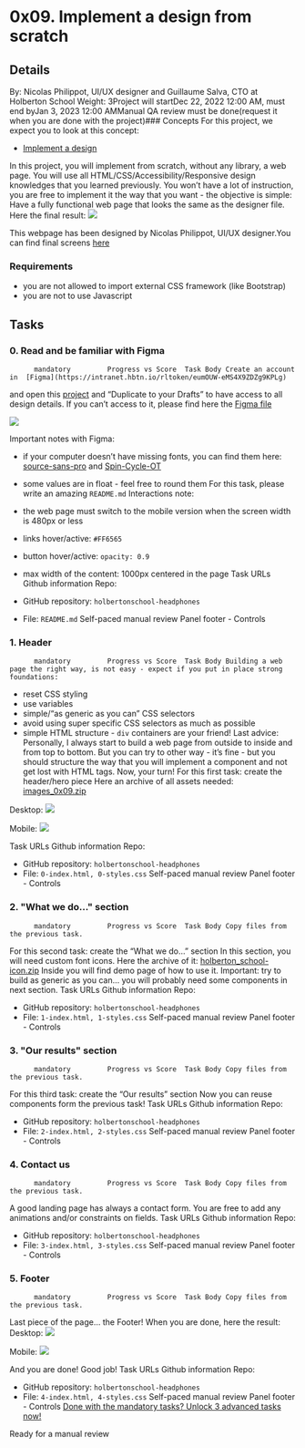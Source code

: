 # 0x09. Implement a design from scratch
## Details
 By: Nicolas Philippot, UI/UX designer and Guillaume Salva, CTO at Holberton School Weight: 3Project will startDec 22, 2022 12:00 AM, must end byJan 3, 2023 12:00 AMManual QA review must be done(request it when you are done with the project)### Concepts
For this project, we expect you to look at this concept:
* [Implement a design](https://intranet.hbtn.io/concepts/220) 

In this project, you will implement from scratch, without any library, a web page. You will use all HTML/CSS/Accessibility/Responsive design knowledges that you learned previously. 
You won’t have a lot of instruction, you are free to implement it the way that you want - the objective is simple: Have a fully functional web page that looks the same as the designer file.
Here the final result:
 ![](https://s3.eu-west-3.amazonaws.com/hbtn.intranet/uploads/medias/2020/2/60df485eb772ecbad54a.jpg?X-Amz-Algorithm=AWS4-HMAC-SHA256&X-Amz-Credential=AKIA4MYA5JM5DUTZGMZG%2F20230102%2Feu-west-3%2Fs3%2Faws4_request&X-Amz-Date=20230102T224036Z&X-Amz-Expires=86400&X-Amz-SignedHeaders=host&X-Amz-Signature=29d133e2ea2290b51a388b3faf84ef9091ad33213501bbee07c38b02db0403d2) 

This webpage has been designed by Nicolas Philippot, UI/UX designer.You can find final screens  [here](https://intranet-projects-files.s3.amazonaws.com/holbertonschool-webstack/622/Archive.zip) 

### Requirements
* you are not allowed to import external CSS framework (like Bootstrap)
* you are not to use Javascript
## Tasks
### 0. Read and be familiar with Figma
          mandatory         Progress vs Score  Task Body Create an account in  [Figma](https://intranet.hbtn.io/rltoken/eumOUW-eMS4X9ZDZg9KPLg) 
  and open this  [project](https://intranet.hbtn.io/rltoken/2ED3P1a2wnbQqRLi8aXJKw) 
  and “Duplicate to your Drafts” to have access to all design details.
If you can’t access to it, please find here the  [Figma file](https://intranet.hbtn.io/rltoken/NxsDNicWs5KSlsR94kt52A) 

 ![](https://s3.eu-west-3.amazonaws.com/hbtn.intranet/uploads/medias/2020/3/559ad8d43fb61e310e2b.png?X-Amz-Algorithm=AWS4-HMAC-SHA256&X-Amz-Credential=AKIA4MYA5JM5DUTZGMZG%2F20230102%2Feu-west-3%2Fs3%2Faws4_request&X-Amz-Date=20230102T224036Z&X-Amz-Expires=86400&X-Amz-SignedHeaders=host&X-Amz-Signature=b8d87b79daecc296dc994b37c1a1a40c6ac7e6c09aaa02cb0f0b16c48bdcc39f) 

Important notes with Figma:
* if your computer doesn’t have missing fonts, you can find them here: [source-sans-pro](https://intranet.hbtn.io/rltoken/wltHny-KZP3B8JFRvpmVjA) 
 and [Spin-Cycle-OT](https://intranet.hbtn.io/rltoken/Qb96K4nTPQJO1paP_OBELw) 

* some values are in float - feel free to round them
For this task, please write an amazing   ` README.md ` 
Interactions note:
* the web page must switch to the mobile version when the screen width is 480px or less
* links hover/active:  ` #FF6565 ` 
* button hover/active:  ` opacity: 0.9 ` 
* max width of the content: 1000px centered in the page
 Task URLs  Github information Repo:
* GitHub repository:  ` holbertonschool-headphones ` 
* File:  ` README.md ` 
 Self-paced manual review  Panel footer - Controls 
### 1. Header
          mandatory         Progress vs Score  Task Body Building a web page the right way, is not easy - expect if you put in place strong foundations:
* reset CSS styling
* use variables
* simple/“as generic as you can” CSS selectors
* avoid using super specific CSS selectors as much as possible
* simple HTML structure -  ` div `  containers are your friend!
Last advice: Personally, I always start to build a web page from outside to inside and from top to bottom. But you can try to other way - it’s fine - but you should structure the way that you will implement a component and not get lost with HTML tags.
Now, your turn!
For this first task:  create the header/hero piece
Here an archive of all assets needed:  [images_0x09.zip](https://s3.eu-west-3.amazonaws.com/hbtn.intranet/uploads/misc/2020/3/d1597894d79386c83b9b.zip?X-Amz-Algorithm=AWS4-HMAC-SHA256&X-Amz-Credential=AKIA4MYA5JM5DUTZGMZG%2F20230102%2Feu-west-3%2Fs3%2Faws4_request&X-Amz-Date=20230102T224036Z&X-Amz-Expires=345600&X-Amz-SignedHeaders=host&X-Amz-Signature=6e9d75d54c38ab5caaa33eba703f5e9927f30c9da059891ff0fbaee11ab6db1c) 

Desktop:
 ![](https://s3.eu-west-3.amazonaws.com/hbtn.intranet/uploads/medias/2020/3/4a93441c93989ad7ea72.gif?X-Amz-Algorithm=AWS4-HMAC-SHA256&X-Amz-Credential=AKIA4MYA5JM5DUTZGMZG%2F20230102%2Feu-west-3%2Fs3%2Faws4_request&X-Amz-Date=20230102T224036Z&X-Amz-Expires=86400&X-Amz-SignedHeaders=host&X-Amz-Signature=4dc43f72d77de6aa0194328f1b1632eda7a8619a1ad0156978f86c529a0741e3) 

Mobile:
 ![](https://s3.eu-west-3.amazonaws.com/hbtn.intranet/uploads/medias/2020/3/75a582f98640445a2dbf.gif?X-Amz-Algorithm=AWS4-HMAC-SHA256&X-Amz-Credential=AKIA4MYA5JM5DUTZGMZG%2F20230102%2Feu-west-3%2Fs3%2Faws4_request&X-Amz-Date=20230102T224036Z&X-Amz-Expires=86400&X-Amz-SignedHeaders=host&X-Amz-Signature=ba4485df2a422e72e586e120310b23079c93ea6d8920d82c51aadfda245341d0) 

 Task URLs  Github information Repo:
* GitHub repository:  ` holbertonschool-headphones ` 
* File:  ` 0-index.html, 0-styles.css ` 
 Self-paced manual review  Panel footer - Controls 
### 2. "What we do..." section
          mandatory         Progress vs Score  Task Body Copy files from the previous task.
For this second task:  create the “What we do…” section
In this section, you will need custom font icons. Here the archive of it:  [holberton_school-icon.zip](https://s3.eu-west-3.amazonaws.com/hbtn.intranet/uploads/misc/2020/3/7159d988278de54d859d.zip?X-Amz-Algorithm=AWS4-HMAC-SHA256&X-Amz-Credential=AKIA4MYA5JM5DUTZGMZG%2F20230102%2Feu-west-3%2Fs3%2Faws4_request&X-Amz-Date=20230102T224036Z&X-Amz-Expires=345600&X-Amz-SignedHeaders=host&X-Amz-Signature=21306ada428a4ce1d7a0454ff4e0824576324b237178073381dbeeea41faa91f) 
  Inside you will find demo page of how to use it.
Important:  try to build as generic as you can… you will probably need some components in next section.
 Task URLs  Github information Repo:
* GitHub repository:  ` holbertonschool-headphones ` 
* File:  ` 1-index.html, 1-styles.css ` 
 Self-paced manual review  Panel footer - Controls 
### 3. "Our results" section
          mandatory         Progress vs Score  Task Body Copy files from the previous task.
For this third task:  create the “Our results” section
Now you can reuse components form the previous task!
 Task URLs  Github information Repo:
* GitHub repository:  ` holbertonschool-headphones ` 
* File:  ` 2-index.html, 2-styles.css ` 
 Self-paced manual review  Panel footer - Controls 
### 4. Contact us
          mandatory         Progress vs Score  Task Body Copy files from the previous task.
A good landing page has always a contact form.
You are free to add any animations and/or constraints on fields.
 Task URLs  Github information Repo:
* GitHub repository:  ` holbertonschool-headphones ` 
* File:  ` 3-index.html, 3-styles.css ` 
 Self-paced manual review  Panel footer - Controls 
### 5. Footer
          mandatory         Progress vs Score  Task Body Copy files from the previous task.
Last piece of the page… the Footer!
When you are done, here the result:
Desktop:
 ![](https://s3.eu-west-3.amazonaws.com/hbtn.intranet/uploads/medias/2020/3/3b5a9f7948a58d58bd43.gif?X-Amz-Algorithm=AWS4-HMAC-SHA256&X-Amz-Credential=AKIA4MYA5JM5DUTZGMZG%2F20230102%2Feu-west-3%2Fs3%2Faws4_request&X-Amz-Date=20230102T224036Z&X-Amz-Expires=86400&X-Amz-SignedHeaders=host&X-Amz-Signature=26da8e4dbfc7dc2847c05fdb3b0fec44407a4882303ec1f7d916f60b2b69b0ed) 

Mobile:
 ![](https://s3.eu-west-3.amazonaws.com/hbtn.intranet/uploads/medias/2020/3/83d6311e87d4775ca4b3.gif?X-Amz-Algorithm=AWS4-HMAC-SHA256&X-Amz-Credential=AKIA4MYA5JM5DUTZGMZG%2F20230102%2Feu-west-3%2Fs3%2Faws4_request&X-Amz-Date=20230102T224036Z&X-Amz-Expires=86400&X-Amz-SignedHeaders=host&X-Amz-Signature=d17d3d0413df2d818d84089aa451a55d38f8c5828207ab26ced4b76c862fdce8) 

And you are done! 
Good job!
 Task URLs  Github information Repo:
* GitHub repository:  ` holbertonschool-headphones ` 
* File:  ` 4-index.html, 4-styles.css ` 
 Self-paced manual review  Panel footer - Controls 
[Done with the mandatory tasks? Unlock 3 advanced tasks now!](https://intranet.hbtn.io/projects/622/unlock_optionals) 

Ready for a  manual review